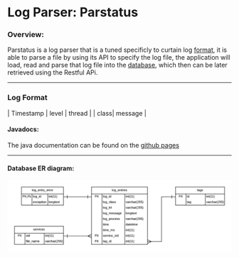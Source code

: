 # Log Parser: Parstatus
### Overview:
  Parstatus is a log parser that is a tuned specificly to curtain log [format](#format), it is able to parse a file by using its API to specify the log file, the application will load, read and parse that log file into the [database](#), which then can be later retrieved using the Restful APi.
***
### Log Format
| Timestamp | level | thread |  | class| message |

#### Javadocs:
  The java documentation can be found on the [github pages](https://zakariatalhami.github.io/LogParser/index.html)
***
#### Database ER diagram:
![Database ER diagram](/docs/DB.png)
